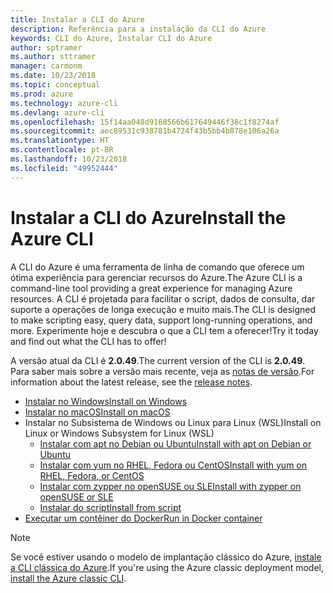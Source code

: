 ```yaml
---
title: Instalar a CLI do Azure
description: Referência para a instalação da CLI do Azure
keywords: CLI do Azure, Instalar CLI do Azure
author: sptramer
ms.author: sttramer
manager: carmonm
ms.date: 10/23/2018
ms.topic: conceptual
ms.prod: azure
ms.technology: azure-cli
ms.devlang: azure-cli
ms.openlocfilehash: 15f14aa048d9168566b617649446f38c1f8274af
ms.sourcegitcommit: aec89531c938781b4724f43b5bb4b878e106a26a
ms.translationtype: HT
ms.contentlocale: pt-BR
ms.lasthandoff: 10/23/2018
ms.locfileid: "49952444"
---
```

# <a name="install-the-azure-cli"></a><span data-ttu-id="0e9d2-104">Instalar a CLI do Azure</span><span class="sxs-lookup"><span data-stu-id="0e9d2-104">Install the Azure CLI</span></span>

<span data-ttu-id="0e9d2-105">A CLI do Azure é uma ferramenta de linha de comando que oferece um ótima experiência para gerenciar recursos do Azure.</span><span class="sxs-lookup"><span data-stu-id="0e9d2-105">The Azure CLI is a command-line tool providing a great experience for managing Azure resources.</span></span> <span data-ttu-id="0e9d2-106">A CLI é projetada para facilitar o script, dados de consulta, dar suporte a operações de longa execução e muito mais.</span><span class="sxs-lookup"><span data-stu-id="0e9d2-106">The CLI is designed to make scripting easy, query data, support long-running operations, and more.</span></span> <span data-ttu-id="0e9d2-107">Experimente hoje e descubra o que a CLI tem a oferecer!</span><span class="sxs-lookup"><span data-stu-id="0e9d2-107">Try it today and find out what the CLI has to offer!</span></span>

<span data-ttu-id="0e9d2-108">A versão atual da CLI é __2.0.49__.</span><span class="sxs-lookup"><span data-stu-id="0e9d2-108">The current version of the CLI is __2.0.49__.</span></span> <span data-ttu-id="0e9d2-109">Para saber mais sobre a versão mais recente, veja as [notas de versão](release-notes-azure-cli.md).</span><span class="sxs-lookup"><span data-stu-id="0e9d2-109">For information about the latest release, see the [release notes](release-notes-azure-cli.md).</span></span>

* [<span data-ttu-id="0e9d2-110">Instalar no Windows</span><span class="sxs-lookup"><span data-stu-id="0e9d2-110">Install on Windows</span></span>](install-azure-cli-windows.md)
* [<span data-ttu-id="0e9d2-111">Instalar no macOS</span><span class="sxs-lookup"><span data-stu-id="0e9d2-111">Install on macOS</span></span>](install-azure-cli-macos.md)
* <span data-ttu-id="0e9d2-112">Instalar no Subsistema de Windows ou Linux para Linux (WSL)</span><span class="sxs-lookup"><span data-stu-id="0e9d2-112">Install on Linux or Windows Subsystem for Linux (WSL)</span></span>
  * [<span data-ttu-id="0e9d2-113">Instalar com apt no Debian ou Ubuntu</span><span class="sxs-lookup"><span data-stu-id="0e9d2-113">Install with apt on Debian or Ubuntu</span></span>](install-azure-cli-apt.md)
  * [<span data-ttu-id="0e9d2-114">Instalar com yum no RHEL, Fedora ou CentOS</span><span class="sxs-lookup"><span data-stu-id="0e9d2-114">Install with yum on RHEL, Fedora, or CentOS</span></span>](install-azure-cli-yum.md)
  * [<span data-ttu-id="0e9d2-115">Instalar com zypper no openSUSE ou SLE</span><span class="sxs-lookup"><span data-stu-id="0e9d2-115">Install with zypper on openSUSE or SLE</span></span>](install-azure-cli-zypper.md)
  * [<span data-ttu-id="0e9d2-116">Instalar do script</span><span class="sxs-lookup"><span data-stu-id="0e9d2-116">Install from script</span></span>](install-azure-cli-linux.md)
* [<span data-ttu-id="0e9d2-117">Executar um contêiner do Docker</span><span class="sxs-lookup"><span data-stu-id="0e9d2-117">Run in Docker container</span></span>](run-azure-cli-docker.md)

> [!NOTE]
> <span data-ttu-id="0e9d2-118">Se você estiver usando o modelo de implantação clássico do Azure, [instale a CLI clássica do Azure](install-classic-cli.md).</span><span class="sxs-lookup"><span data-stu-id="0e9d2-118">If you're using the Azure classic deployment model, [install the Azure classic CLI](install-classic-cli.md).</span></span>
